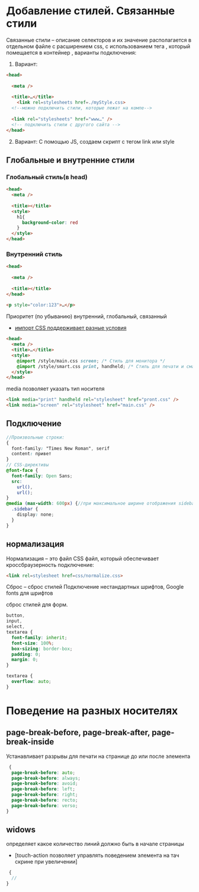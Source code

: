 <!-- Добавление стилей ----------------------------------------------------------------------------------------------------------------------->

# Добавление стилей. Связанные стили

Связанные стили – описание селекторов и их значение располагается в отдельном файле с расширением css, с использованием тега <link>, который помещается в контейнер <head>, варианты подключения:

1. Вариант:

```html
<head>
   
  <meta />
   
  <title>…</title>
    <link rel=stylesheets href=./myStyle.css>
  <!--можно подключить стили, которые лежат на компе-->
   
  <link rel="stylesheets" href="www…" />
  <!-- подключить стили с другого сайта -->
</head>
```

2. Вариант:
   С помощью JS, создаем скрипт с тегом link или style

## Глобальные и внутренние стили

### Глобальный стиль(в head)

```html
<head>
  <meta />
   
  <title></title>
  <style>
    h1{
      background-color: red
    }       
  </style>
</head>
```

### Внутренний стиль

```html
<head>
   
  <meta />
   
  <title></title>
</head>
   
<p style="color:123">…</p>
```

Приоритет (по убыванию) внутренний, глобальный, связанный

- [импорт CSS поддерживает разные условия](./at-rules.md/#import)

```html
<head>
  <meta />
  <title>…</title>
  <style>
    @import /style/main.css screen; /* Стиль для монитора */
    @import /style/smart.css print, handheld; /* Стиль для печати и смартфона */
  </style>
</head>
```

media позволяет указать тип носителя

```html
<link media="print" handheld rel="stylesheet" href="pront.css" />
<link media="screen" rel="stylesheet" href="main.css" />
```

## Подключение

```scss
//Произвольные строки:
{
  font-family: "Times New Roman", serif
  content: привет
}
// CSS-директивы
@font-face {
  font-family: Open Sans;
  src:
    url(),
    url();
}
@media (max-width: 600px) {//при максимальное ширине отображения sidebar скроется
  .sidebar {
    display: none;
  }
}

```

## нормализация

Нормализация – это файл CSS файл, который обеспечивает кроссбраузерность подключение:

```html
<link rel=stylesheet href=css/normalize.css>
```

Сброс – сброс стилей
Подключение нестандартных шрифтов, Google fonts для шрифтов

сброс стилей для форм.

```scss
button,
input,
select,
textarea {
  font-family: inherit;
  font-size: 100%;
  box-sizing: border-box;
  padding: 0;
  margin: 0;
}

textarea {
  overflow: auto;
}
```

<!-- Поведение при печати ---------------------------------------------------------------------------------------------------------------------------->

# Поведение на разных носителях

## page-break-before, page-break-after, page-break-inside

Устанавливает разрывы для печати на странице до или после элемента

```scss
 {
  page-break-before: auto;
  page-break-before: always;
  page-break-before: avoid;
  page-break-before: left;
  page-break-before: right;
  page-break-before: recto;
  page-break-before: verso;
}
```

## widows

определяет какое количество линий должно быть в начале страницы

- [touch-action позволяет управлять поведением элемента на тач скрине при увеличении]

```scss
 {
  //
}
```
